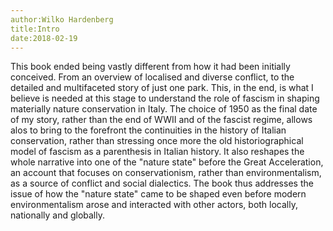 ```yaml
---
author:Wilko Hardenberg
title:Intro
date:2018-02-19
---
```


This book ended being vastly different from how it had been initially conceived. From an overview of localised and diverse conflict, to the detailed and multifaceted story of just one park. This, in the end, is  what I believe is needed at this stage to understand the role of fascism in shaping materially nature conservation in Italy. The choice of 1950 as the final date of my story, rather than the end of WWII and of the fascist regime, allows alos to bring to the forefront the continuities in the history of Italian conservation, rather than stressing once more the old historiographical model of fascism as a parenthesis in Italian history. It also reshapes the whole narrative into one of the "nature state" before the Great Acceleration, an account that focuses on conservationism, rather than environmentalism, as a source of conflict and social dialectics. The book thus addresses the issue of how the "nature state" came to be shaped even before modern environmentalism arose and interacted with other actors, both locally, nationally and globally. 